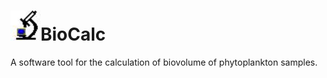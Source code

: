 # <img src="images\Biocalc.jpg" alt="Biocalc" style="zoom:150%;" />BioCalc
 A software tool for the calculation of biovolume of phytoplankton samples.
